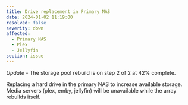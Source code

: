 ```yaml
---
title: Drive replacement in Primary NAS
date: 2024-01-02 11:19:00
resolved: false
severity: down
affected:
  - Primary NAS
  - Plex
  - Jellyfin
section: issue
---
```


*Update* - The storage pool rebuild is on step 2 of 2 at 42% complete.

Replacing a hard drive in the primary NAS to increase available storage. Media servers (plex, emby, jellyfin) will be unavailable while the array rebuilds itself.